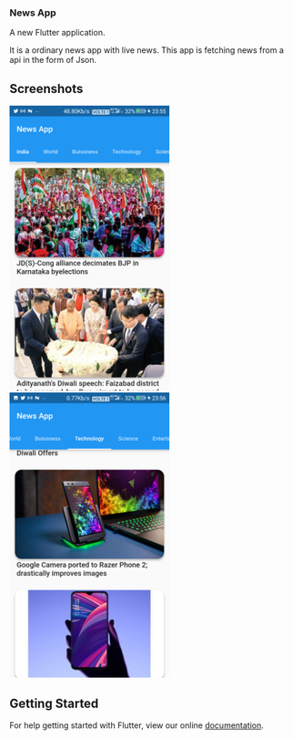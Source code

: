 ### News App

A new Flutter application.

It is a ordinary news app with live news. This app is fetching news from a api in the form of Json.

## Screenshots

<img src="news_app_`1[1].png" height="500em" />   <img src="news_app_2[1].png" height="500em" />

## Getting Started

For help getting started with Flutter, view our online
[documentation](https://flutter.io/).
